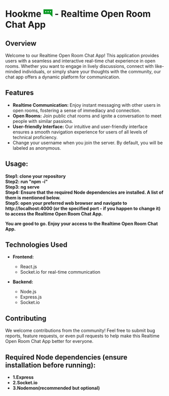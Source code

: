 # Hookme <img src="./public/Group 2.png"/>  - Realtime Open Room Chat App

## Overview
Welcome to our Realtime Open Room Chat App! This application provides users with a seamless and interactive real-time chat experience in open rooms. Whether you want to engage in lively discussions, connect with like-minded individuals, or simply share your thoughts with the community, our chat app offers a dynamic platform for communication.

## Features
- **Realtime Communication:** Enjoy instant messaging with other users in open rooms, fostering a sense of immediacy and connection.
- **Open Rooms:** Join public chat rooms and ignite a conversation to meet people with similar passions.
- **User-friendly Interface:** Our intuitive and user-friendly interface ensures a smooth navigation experience for users of all levels of technical proficiency.
- Change your username when you join the server. By default, you will be labeled as anonymous.

## Usage:
   **Step1: clone your repository** <br/>
   **Step2: run "npm -i"**  <br/>
   **Step3: ng serve** <br/>
   **Step4: Ensure that the required Node dependencies are installed. A list of them is mentioned below.** <br/>
   **Step5: open your preferred web browser and navigate to http://localhost:4000 (or the specified port - if you happen to change it) to access the Realtime Open Room Chat App.** <br/>

   **You are good to go. Enjoy your access to the Realtime Open Room Chat App.**

## Technologies Used
- **Frontend:**
  - React.js
  - Socket.io for real-time communication
  
- **Backend:**
  - Node.js
  - Express.js
  - Socket.io

## Contributing
We welcome contributions from the community! Feel free to submit bug reports, feature requests, or even pull requests to help make this Realtime Open Room Chat App better for everyone.

## Required Node dependencies    (ensure installation before running):
- **1.Express**
- **2.Socket.io**
- **3.Nodemon(recommended but optional)**
